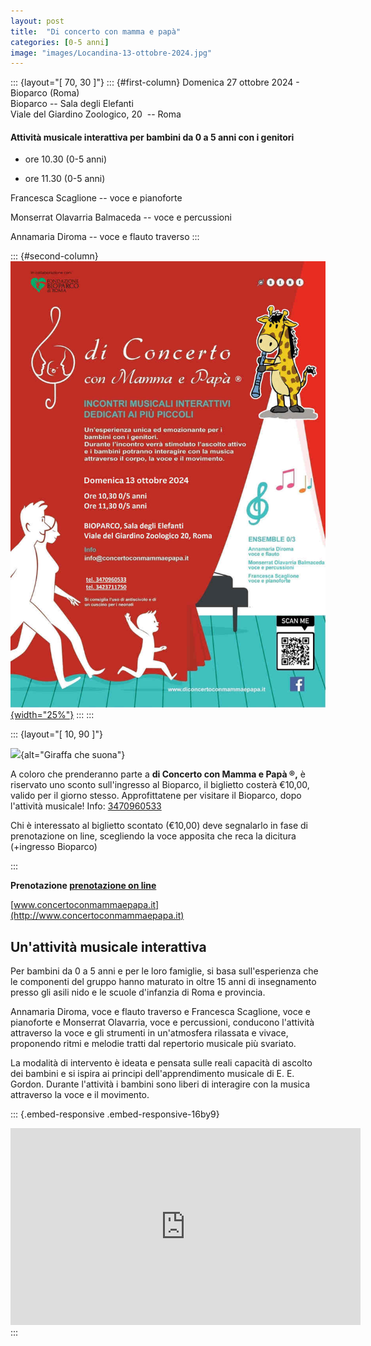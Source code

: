 ```yaml
---
layout: post
title:  "Di concerto con mamma e papà"
categories: [0-5 anni]
image: "images/Locandina-13-ottobre-2024.jpg"
---
```


::: {layout="[ 70, 30 ]"}
::: {#first-column}
Domenica 27 ottobre 2024 - Bioparco (Roma)\
Bioparco -- Sala degli Elefanti\
Viale del Giardino Zoologico, 20  -- Roma

#### Attività musicale interattiva per bambini da 0 a 5 anni con i genitori

-   ore 10.30 (0-5 anni)

-   ore 11.30 (0-5 anni)

Francesca Scaglione -- voce e pianoforte

Monserrat Olavarria Balmaceda -- voce e percussioni

Annamaria Diroma -- voce e flauto traverso
:::

::: {#second-column}
[![](images/Locandina-13-ottobre-2024.jpg){width="25%"}](images/Locandina-13-ottobre-2024.pdf)
:::
:::

::: {layout="[ 10, 90 ]"}
<div>

![](https://www.concertoconmammaepapa.it/web/wp-content/uploads/2017/09/giraffa-che-suona.png){alt="Giraffa che suona"}

</div>

<div>

A coloro che prenderanno parte a **di Concerto con Mamma e Papà ®,** è riservato uno sconto sull'ingresso al Bioparco, il biglietto costerà €10,00, valido per il giorno stesso. Approfittatene per visitare il Bioparco, dopo l'attività musicale! Info: [3470960533](tel:3470960533)

Chi è interessato al biglietto scontato (€10,00) deve segnalarlo in fase di prenotazione on line, scegliendo la voce apposita che reca la dicitura (+ingresso Bioparco)

</div>
:::

**Prenotazione [prenotazione on line](https://www.concertoconmammaepapa.it/web/prenotazione/)**

[www.concertoconmammaepapa.it](http://www.concertoconmammaepapa.it)

## Un'attività musicale interattiva

Per bambini da 0 a 5 anni e per le loro famiglie, si basa sull'esperienza che le componenti del gruppo hanno maturato in oltre 15 anni di insegnamento presso gli asili nido e le scuole d'infanzia di Roma e provincia.

Annamaria Diroma, voce e flauto traverso e Francesca Scaglione, voce e pianoforte e Monserrat Olavarria, voce e percussioni, conducono l'attività attraverso la voce e gli strumenti in un'atmosfera rilassata e vivace, proponendo ritmi e melodie tratti dal repertorio musicale più svariato.

La modalità di intervento è ideata e pensata sulle reali capacità di ascolto dei bambini e si ispira ai principi dell'apprendimento musicale di E. E. Gordon. Durante l'attività i bambini sono liberi di interagire con la musica attraverso la voce e il movimento.

::: {.embed-responsive .embed-responsive-16by9}
<iframe width="560" height="315" src="https://www.youtube.com/embed/5DbXNHvHHk4" frameborder="0" allow="accelerometer; autoplay; encrypted-media; gyroscope; picture-in-picture" allowfullscreen>

</iframe>
:::
